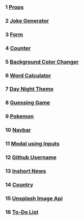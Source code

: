 ### 1 [Props](https://github.com/ruturajjadhav07/React-Projects/tree/main/props)
### 2 [Joke Generator](https://github.com/ruturajjadhav07/React-Projects/tree/main/jokegenerator)
### 3 [Form](https://github.com/ruturajjadhav07/React-Projects/tree/main/form)
### 4 [Counter](https://github.com/ruturajjadhav07/React-Projects/tree/main/counter)
### 5 [Background Color Changer](https://github.com/ruturajjadhav07/React-Projects/tree/main/backgroundColorChange)
### 6 [Word Calculator](https://github.com/ruturajjadhav07/React-Projects/tree/main/word%20calculator)
### 7 [Day Night Theme](https://github.com/ruturajjadhav07/React-Projects/tree/main/day%20night%20theme)
### 8 [Guessing Game](https://github.com/ruturajjadhav07/React-Projects/tree/main/guessing%20game)
### 9 [Pokemon](https://github.com/ruturajjadhav07/React-Projects/tree/main/pokemon)
### 10 [Navbar](https://github.com/ruturajjadhav07/React-Projects/blob/main/navbar)
### 11 [Modal using Inputs](https://github.com/ruturajjadhav07/React-Projects/tree/main/modal%20using%20inputs)
### 12 [Github Username](https://github.com/ruturajjadhav07/React-Projects/tree/main/github%20username)
### 13 [Inshort News](https://github.com/ruturajjadhav07/React-Projects/tree/main/inshort%20news)
### 14 [Country](https://github.com/ruturajjadhav07/React-Projects/tree/main/country)
### 15 [Unsplash Image Api](https://github.com/ruturajjadhav07/React-Projects/tree/main/unsplashimage)
### 16 [To-Do List](https://github.com/ruturajjadhav07/React-Projects/tree/main/to-do%20list)
